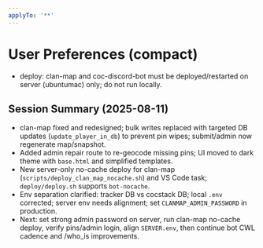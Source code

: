 ```yaml
---
applyTo: '**'
---
```


# User Preferences (compact)

- deploy: clan-map and coc-discord-bot must be deployed/restarted on server (ubuntumac) only; do not run locally.

## Session Summary (2025-08-11)
- clan-map fixed and redesigned; bulk writes replaced with targeted DB updates (`update_player_in_db`) to prevent pin wipes; submit/admin now regenerate map/snapshot.
- Added admin repair route to re-geocode missing pins; UI moved to dark theme with `base.html` and simplified templates.
- New server-only no-cache deploy for clan-map (`scripts/deploy_clan_map_nocache.sh`) and VS Code task; `deploy/deploy.sh` supports `bot-nocache`.
- Env separation clarified: tracker DB vs cocstack DB; local `.env` corrected; server env needs alignment; set `CLANMAP_ADMIN_PASSWORD` in production.
- Next: set strong admin password on server, run clan-map no-cache deploy, verify pins/admin login, align `SERVER.env`, then continue bot CWL cadence and /who_is improvements.
